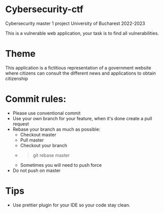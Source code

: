 # Cybersecurity-ctf
Cybersecurity master 1 project University of Bucharest 2022-2023

This is a vulnerable web application, your task is to find all vulnerabilities.


# Theme
This application is a fictitious representation of a government website where citizens can consult the different news and applications to obtain citizenship


# Commit rules:

- Please use conventional commit
- Use your own branch for your feature, when it's done create a pull request
- Rebase your branch as much as possible:
  - Checkout master
  - Pull master
  - Checkout your branch
  - > git rebase master
  - Sometimes you will need to push force
- Do not push on master 

# Tips

- Use prettier plugin for your IDE so your code stay clean.
